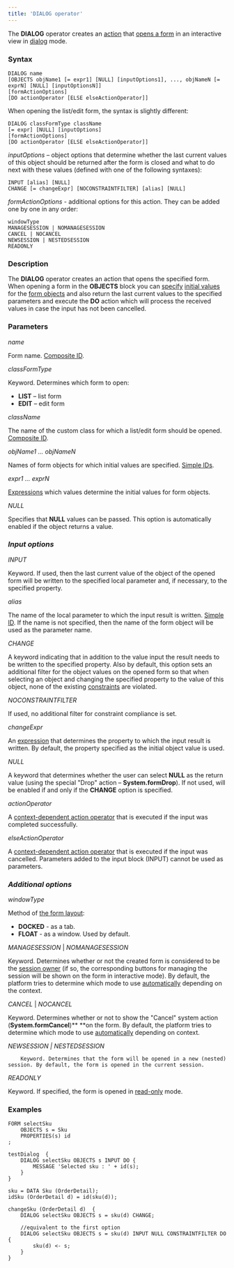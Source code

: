 ```yaml
---
title: 'DIALOG operator'
---
```


The **DIALOG** operator creates an [action](Actions.md) that [opens a form](In_an_interactive_view_SHOW_DIALOG_.md) in an interactive view in [dialog](In_an_interactive_view_SHOW_DIALOG_.md#dialog) mode. 

### Syntax

    DIALOG name
    [OBJECTS objName1 [= expr1] [NULL] [inputOptions1], ..., objNameN [= exprN] [NULL] [inputOptionsN]]
    [formActionOptions]
    [DO actionOperator [ELSE elseActionOperator]]

When opening the list/edit form, the syntax is slightly different:

    DIALOG classFormType className
    [= expr] [NULL] [inputOptions]
    [formActionOptions]
    [DO actionOperator [ELSE elseActionOperator]]

*inputOptions* – object options that determine whether the last current values of this object should be returned after the form is closed and what to do next with these values (defined with one of the following syntaxes):

    INPUT [alias] [NULL]
    CHANGE [= changeExpr] [NOCONSTRAINTFILTER] [alias] [NULL]

*formActionOptions* - additional options for this action. They can be added one by one in any order:

    windowType
    MANAGESESSION | NOMANAGESESSION
    CANCEL | NOCANCEL
    NEWSESSION | NESTEDSESSION
    READONLY

### Description

The **DIALOG** operator creates an action that opens the specified form. When opening a form in the **OBJECTS** block you can [specify](Open_form.md#params) [initial values](Value_input.md#initial) for the [form objects](Form_structure.md) and also return the last current values to the specified parameters and execute the **DO** action which will process the received values in case the input has not been cancelled.

### Parameters

*name*

Form name. [Composite ID](IDs.md#cid-broken).

*classFormType*

Keyword. Determines which form to open:

-   **LIST** – list form
-   **EDIT** – edit form

*className*

The name of the custom class for which a list/edit form should be opened. [Composite ID](IDs.md#cid-broken).

*objName1 ... objNameN*

Names of form objects for which initial values are specified. [Simple IDs](IDs.md#id-broken).

*expr1 ... exprN*

[Expressions](Expression.md) which values determine the initial values for form objects.

*NULL*

Specifies that **NULL** values can be passed. This option is automatically enabled if the object returns a value.

### *Input options*

*INPUT*

Keyword. If used, then the last current value of the object of the opened form will be written to the specified local parameter and, if necessary, to the specified property.

*alias*

The name of the local parameter to which the input result is written. [Simple ID](IDs.md#id-broken). If the name is not specified, then the name of the form object will be used as the parameter name.

*CHANGE*

A keyword indicating that in addition to the value input the result needs to be written to the specified property. Also by default, this option sets an additional filter for the object values on the opened form so that when selecting an object and changing the specified property to the value of this object, none of the existing [constraints](Constraints.md) are violated. 

*NOCONSTRAINTFILTER*

If used, no additional filter for constraint compliance is set.

*changeExpr*

An [expression](Expression.md) that determines the property to which the input result is written. By default, the property specified as the initial object value is used.

*NULL*

A keyword that determines whether the user can select **NULL** as the return value (using the special "Drop" action – **System.formDrop**). If not used, will be enabled if and only if the **CHANGE** option is specified.

*actionOperator*

A [context-dependent action operator](Action_operator.md#contextdependent) that is executed if the input was completed successfully.

*elseActionOperator*

A [context-dependent action operator](Action_operator.md#contextdependent) that is executed if the input was cancelled. Parameters added to the input block (INPUT) cannot be used as parameters.

### *Additional options*

*windowType*

Method of [the form layout](In_an_interactive_view_SHOW_DIALOG_.md#location):

-   **DOCKED** - as a tab.
-   **FLOAT** - as a window. Used by default.

*MANAGESESSION* | *NOMANAGESESSION*

Keyword. Determines whether or not the created form is considered to be the [session owner](Interactive_view.md#session-broken) (if so, the corresponding buttons for managing the session will be shown on the form in interactive mode). By default, the platform tries to determine which mode to use [automatically](Interactive_view.md#sysactions) depending on the context.

*CANCEL* | *NOCANCEL*

Keyword. Determines whether or not to show the "Cancel" system action (**System.formCancel**)** **on the form. By default, the platform tries to determine which mode to use [automatically](Interactive_view.md#sysactions) depending on context.

*NEWSESSION | NESTEDSESSION*

        Keyword. Determines that the form will be opened in a new (nested) session. By default, the form is opened in the current session.

*READONLY*

Keyword. If specified, the form is opened in [read-only](In_an_interactive_view_SHOW_DIALOG_.md#extra) mode.

### Examples


```lsf
FORM selectSku
    OBJECTS s = Sku
    PROPERTIES(s) id
;

testDialog  {
    DIALOG selectSku OBJECTS s INPUT DO {
        MESSAGE 'Selected sku : ' + id(s);
    }
}

sku = DATA Sku (OrderDetail);
idSku (OrderDetail d) = id(sku(d));

changeSku (OrderDetail d)  {
    DIALOG selectSku OBJECTS s = sku(d) CHANGE;

    //equivalent to the first option
    DIALOG selectSku OBJECTS s = sku(d) INPUT NULL CONSTRAINTFILTER DO {
        sku(d) <- s;
    }
}
```

  
